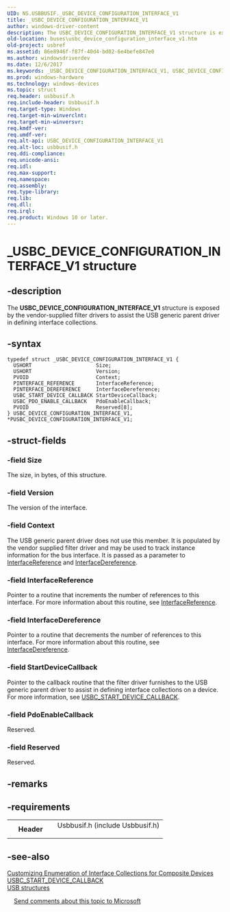 ```yaml
---
UID: NS.USBBUSIF._USBC_DEVICE_CONFIGURATION_INTERFACE_V1
title: _USBC_DEVICE_CONFIGURATION_INTERFACE_V1
author: windows-driver-content
description: The USBC_DEVICE_CONFIGURATION_INTERFACE_V1 structure is exposed by the vendor-supplied filter drivers to assist the USB generic parent driver in defining interface collections.
old-location: buses\usbc_device_configuration_interface_v1.htm
old-project: usbref
ms.assetid: 86e8946f-f87f-40d4-bd02-6e4befe847e0
ms.author: windowsdriverdev
ms.date: 12/6/2017
ms.keywords: _USBC_DEVICE_CONFIGURATION_INTERFACE_V1, USBC_DEVICE_CONFIGURATION_INTERFACE_V1, *PUSBC_DEVICE_CONFIGURATION_INTERFACE_V1
ms.prod: windows-hardware
ms.technology: windows-devices
ms.topic: struct
req.header: usbbusif.h
req.include-header: Usbbusif.h
req.target-type: Windows
req.target-min-winverclnt: 
req.target-min-winversvr: 
req.kmdf-ver: 
req.umdf-ver: 
req.alt-api: USBC_DEVICE_CONFIGURATION_INTERFACE_V1
req.alt-loc: usbbusif.h
req.ddi-compliance: 
req.unicode-ansi: 
req.idl: 
req.max-support: 
req.namespace: 
req.assembly: 
req.type-library: 
req.lib: 
req.dll: 
req.irql: 
req.product: Windows 10 or later.
---
```


# _USBC_DEVICE_CONFIGURATION_INTERFACE_V1 structure



## -description
The <b>USBC_DEVICE_CONFIGURATION_INTERFACE_V1</b> structure is exposed by the vendor-supplied filter drivers to assist the USB generic parent driver in defining interface collections.


## -syntax

````
typedef struct _USBC_DEVICE_CONFIGURATION_INTERFACE_V1 {
  USHORT                     Size;
  USHORT                     Version;
  PVOID                      Context;
  PINTERFACE_REFERENCE       InterfaceReference;
  PINTERFACE_DEREFERENCE     InterfaceDereference;
  USBC_START_DEVICE_CALLBACK StartDeviceCallback;
  USBC_PDO_ENABLE_CALLBACK   PdoEnableCallback;
  PVOID                      Reserved[8];
} USBC_DEVICE_CONFIGURATION_INTERFACE_V1, *PUSBC_DEVICE_CONFIGURATION_INTERFACE_V1;
````


## -struct-fields

### -field Size

The size, in bytes, of this structure.

### -field Version

The version of the interface.

### -field Context

The USB generic parent driver does not use this member. It is populated by the vendor supplied filter driver and may be used to track instance information for the bus interface. It is passed as a parameter to <a href="kernel.interfacereference">InterfaceReference</a> and <a href="kernel.interfacedereference">InterfaceDereference</a>. 

### -field InterfaceReference

Pointer to a routine that increments the number of references to this interface. For more information about this routine, see <a href="kernel.interfacereference">InterfaceReference</a>. 

### -field InterfaceDereference

Pointer to a routine that decrements the number of references to this interface. For more information about this routine, see <a href="kernel.interfacedereference">InterfaceDereference</a>. 

### -field StartDeviceCallback

Pointer to the callback routine that the filter driver furnishes to the USB generic parent driver to assist in defining interface collections on a device. For more information, see <a href="..\usbbusif\nc-usbbusif-usbc_start_device_callback.md">USBC_START_DEVICE_CALLBACK</a>.

### -field PdoEnableCallback

Reserved.

### -field Reserved

Reserved.

## -remarks


## -requirements
<table>
<tr>
<th width="30%">
Header
</th>
<td width="70%">
<dl>
<dt>Usbbusif.h (include Usbbusif.h)</dt>
</dl>
</td>
</tr>
</table>

## -see-also
<dl>
<dt>
<a href="buses.custom_enumeration_of_interface_collections_by_vendor_supplied_callbac">Customizing Enumeration of Interface Collections for Composite Devices</a>
</dt>
<dt>
<a href="..\usbbusif\nc-usbbusif-usbc_start_device_callback.md">USBC_START_DEVICE_CALLBACK</a>
</dt>
<dt>
<a href="buses.usb_structures_and_enumerations">USB structures</a>
</dt>
</dl>
 
 
<a href="mailto:wsddocfb@microsoft.com?subject=Documentation%20feedback [usbref\buses]:%20USBC_DEVICE_CONFIGURATION_INTERFACE_V1 structure%20 RELEASE:%20(12/6/2017)&amp;body=%0A%0APRIVACY STATEMENT%0A%0AWe use your feedback to improve the documentation. We don't use your email address for any other purpose, and we'll remove your email address from our system after the issue that you're reporting is fixed. While we're working to fix this issue, we might send you an email message to ask for more info. Later, we might also send you an email message to let you know that we've addressed your feedback.%0A%0AFor more info about Microsoft's privacy policy, see http://privacy.microsoft.com/en-us/default.aspx." title="Send comments about this topic to Microsoft">Send comments about this topic to Microsoft</a>
